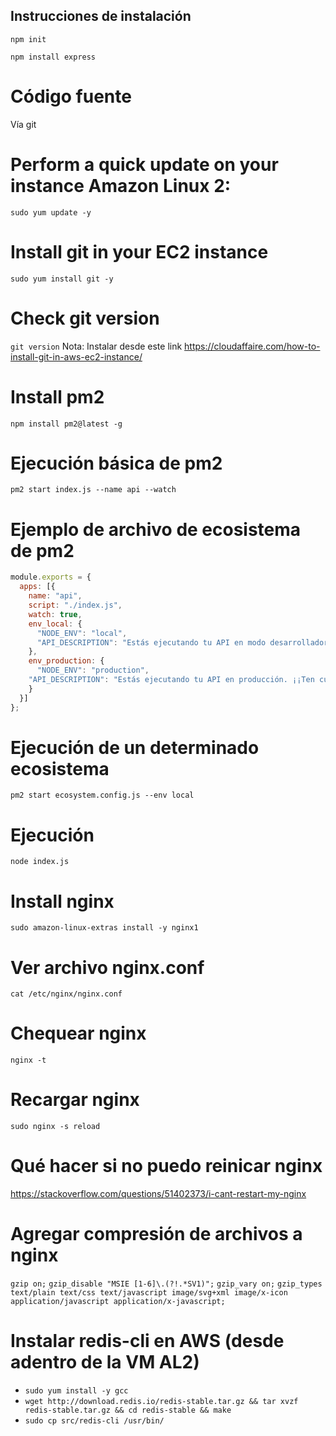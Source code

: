 ## Instrucciones de instalación

```npm init```

```npm install express```

# Código fuente
Vía git 


# Perform a quick update on your instance Amazon Linux 2:
```sudo yum update -y```
 
# Install git in your EC2 instance
```sudo yum install git -y```
 
# Check git version
```git version```
Nota: Instalar desde este link https://cloudaffaire.com/how-to-install-git-in-aws-ec2-instance/


# Install pm2
```npm install pm2@latest -g```

# Ejecución básica de pm2
```pm2 start index.js --name api --watch```

# Ejemplo de archivo de ecosistema de pm2
```ecosystem.config.js
module.exports = {
  apps: [{
    name: "api",
    script: "./index.js",
    watch: true,
    env_local: {
      "NODE_ENV": "local",
      "API_DESCRIPTION": "Estás ejecutando tu API en modo desarrollador."
    },
    env_production: {
      "NODE_ENV": "production",
    "API_DESCRIPTION": "Estás ejecutando tu API en producción. ¡¡Ten cuidado!!"
    }
  }]
};
```
# Ejecución de un determinado ecosistema

```pm2 start ecosystem.config.js --env local```

# Ejecución

```node index.js```

# Install nginx
```sudo amazon-linux-extras install -y nginx1```

# Ver archivo nginx.conf
```cat /etc/nginx/nginx.conf```

# Chequear nginx
```nginx -t```

# Recargar nginx
```sudo nginx -s reload```

# Qué hacer si no puedo reinicar nginx
https://stackoverflow.com/questions/51402373/i-cant-restart-my-nginx

# Agregar compresión de archivos a nginx
```gzip on;```
```gzip_disable "MSIE [1-6]\.(?!.*SV1)";```
```gzip_vary on;```
```gzip_types text/plain text/css text/javascript image/svg+xml image/x-icon application/javascript application/x-javascript;```


# Instalar redis-cli en AWS (desde adentro de la VM AL2)

- `sudo yum install -y gcc`
- `wget http://download.redis.io/redis-stable.tar.gz && tar xvzf redis-stable.tar.gz && cd redis-stable && make`
- `sudo cp src/redis-cli /usr/bin/`